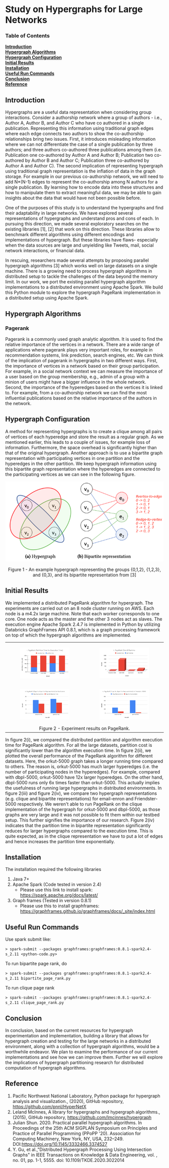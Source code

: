 # Study on Hypergraphs for Large Networks

### Table of Contents
**[Introduction](#introduction)**<br>
**[Hypergraph Algorithms](#hypergraph-algorithms)**<br>
**[Hypergraph Configuration](#hypergraph-configuration)**<br>
**[Initial Results](#initial-results)**<br>
**[Installation](#installation)**<br>
**[Useful Run Commands](#useful-run-commands)**<br>
**[Conclusion](#conclusion)**<br>
**[Reference](#reference)**<br>

## Introduction

Hypergraphs are a useful data representation when considering group interactions. Consider a authorship network where a group of authors - i.e., Author A, Author B, and Author C who have co authored in a single publication. Representing this information using traditional graph edges where each edge connects two authors to show the co-authorship relationships bring two issues. First, it introduces misleading information where we can not differentiate the case of a single publication by three authors; and three authors co-authored three publications among them (i.e. Publication one co-authored by Author A and Author B; Publication two co-authored by Author B and Author C; Publication three co-authored by Author A and Author C). The second implication of representing hypergraph using traditional graph representation is the inflation of data in the graph storage. For example in our previous co-authorship network, we will need to add N*(N-1) edges to represent the co-authorship among N authors for a single publication. By learning how to encode data into these structures and how to manipulate them to extract meaningful data, we may be able to gain insights about the data that would have not been possible before.

One of the purposes of this study is to understand the hypergraphs and find their adaptability in large networks. We have explored several representations of hypergraphs and understand pros and cons of each. In pursuing this direction, we made several exploratory searches on the existing libraries [1], [2] that work on this direction. These libraries allow to benchmark different algorithms using different encodings and implementations of hypergraph. But these libraries have  flaws- especially when the data sources are large and unyielding like Tweets, mail, social network interactions, or financial data.

In rescuing, researchers made several attempts by proposing parallel hypergraph algorithms [3] which works well on large datasets on a single machine. There is a growing need to process hypergraph algorithms in distributed setup to tackle the challenges of the data beyond the memory limit. In our work, we port the existing parallel hypergraph algorithm implementations to a distributed environment using Apache Spark. We build this Python module to explore the hypergraph PageRank implementation in a distributed setup using Apache Spark.

## Hypergraph Algorithms
### Pagerank
Pagerank is a commonly used graph analytic algorithm. It is used to find the relative importance of the vertices in a network. There are a wide range of applications where pagerank plays very important roles, for example in recommendation systems, link prediction, search engines, etc. We can think of the implication of pagerank in hypergraphs in two different ways. First, the importance of vertices in a network based on their group participation. For example, in a social network context we can measure the importance of a user based on the group membership, e.g., admin of a group with a minion of users might have a bigger influence in the whole network. Second, the importance of the hyperedges based on the vertices it is linked to. For example, from a co-authorship network we can find the most influential publications based on the relative importance of the authors in the network.

## Hypergraph Configuration

A method for representing hypergraphs is to create a clique among all pairs of vertices of each hyperedge and store the result as a regular graph. As we mentioned earlier, this leads to a couple of issues, for example loss of information. Furthermore, the space overhead is significantly higher than that of the original hypergraph. Another approach is to use a bipartite graph representation with participating vertices in one partition and the hyperedges in the other partition. We keep hypergraph information using this bipartite graph representation where the hyperedges are connected to the participating vertices as we can see in the following figure.

<p align="center">
  <img src="https://github.com/biqar/hypergraph-study/blob/main/resources/example_hypergraph.png" />
  <p align="center">Figure 1 - An example hypergraph representing the groups {0,1,2}, {1,2,3}, and {0,3}, and its bipartite representation from [3]<p align="center">
</p>

## Initial Results

We implemented a distributed PageRank algorithm for hypergraph. The experiments are carried out on an 8 node cluster running on AWS. Each node is a m4.2x large machine. Note that each worker corresponds to one core. One node acts as the master and the other 3 nodes act as slaves. The execution engine Apache Spark 2.4.7 is implemented in Python by utilizing Databricks GraphFrames API 0.8.1, which is a graph processing framework on top of which the hypergraph algorithms are implemented.

<table>
  <tr>
    <td>
       <figure>
        <img align="middle" src="https://github.com/biqar/hypergraph-study/blob/main/resources/evaluation_1.png" alt="evaluation_1"/>
        </figure>
    </td>
    <td>
      <figure>
        <img align="middle" src="https://github.com/biqar/hypergraph-study/blob/main/resources/evaluation_2.png" alt="evaluation_2"/>
      </figure>
    </td>
  </tr>
  <tr>
    <td>
       <figure>
        <img align="middle" src="https://github.com/biqar/hypergraph-study/blob/main/resources/evaluation_3.png" alt="evaluation_3"/>
        </figure>
    </td>
    <td>
      <figure>
        <img align="middle" src="https://github.com/biqar/hypergraph-study/blob/main/resources/evaluation_4.png" alt="evaluation_4"/>
      </figure>
    </td>
  </tr>
  <tr>
    <td colspan="2" align="middle">Figure 2 - Experiment results on PageRank.</td>
  </tr>
</table>

In figure 2(i), we compared the distributed partition and algorithm execution time for PageRank algorithm. For all the large datasets, partition cost is significantly lower than the algorithm execution time. In figure 2(ii), we plotted the overall performance of the PageRank algorithm for different datasets. Here, the orkut-5000 graph takes a longer running time compared to others. The reason is, orkut-5000 has much larger hyperedges (i.e. the number of participating nodes in the hyperedges). For example, compared with dbpl-5000, orkut-5000 have 12x larger hyperedges. On the other hand, dbpl-5000 runs only 6x times faster than orkut-5000. This actually implies the usefulness of running large hypergraphs in distributed environments. In figure 2(iii) and figure 2(iv), we compare two hypergraph representations (e.g. clique and bipartite representations) for email-enron and Friendster-5000 respectively. We weren't able to run PageRank on the clique implementation of the hypergraph for orkut-5000 and dbpl-5000, as those graphs are very large and it was not possible to fit them within our testbed setup. This further signifies the importance of our research. Figure 2(iv) indicates that the partition time in bipartite representation significantly reduces for larger hypergraphs compared to the execution time. This is quite expected, as in the clique representation we have to put a lot of edges and hence increases the partition time exponentially.


## Installation
The installation required the following libraries
1) Java 7+
2) Apache Spark (Code tested in version 2.4)
    * Please use this link to install spark: https://spark.apache.org/docs/latest/
3) Graph frames (Tested in version 0.8.1)
    * Please use this to install graphframes: https://graphframes.github.io/graphframes/docs/_site/index.html

## Useful Run Commands
Use spark submit like:
```
> spark-submit --packages graphframes:graphframes:0.8.1-spark2.4-s_2.11 <python-code.py>
```

To run bipartite page rank, do 
```
> spark-submit --packages graphframes:graphframes:0.8.1-spark2.4-s_2.11 bipartite_page_rank.py
```

To run clique page rank
```
> spark-submit --packages graphframes:graphframes:0.8.1-spark2.4-s_2.11 clique_page_rank.py
```

## Conclusion
In conclusion, based on the current resources for hypergraph experimentation and implementation, building a library that allows for hypergraph creation and testing for the large networks in a distributed environment, along with a collection of hypergraph algorithms, would be a worthwhile endeavor. We plan to examine the performance of our current implementations and see how we can improve them. Further we will explore the implications of hypergraph partitioning research for distributed computation of hypergraph algorithms.

## Reference
1. Pacific Northwest National Laboratory, Python package for hypergraph analysis and visualization., (2020), GitHub repository, https://github.com/pnnl/HyperNetX
2. Leland McInnes, A library for hypergraphs and hypergraph algorithms., (2015), GitHub repository, https://github.com/lmcinnes/hypergraph
3. Julian Shun. 2020. Practical parallel hypergraph algorithms. In Proceedings of the 25th ACM SIGPLAN Symposium on Principles and Practice of Parallel Programming (PPoPP '20). Association for Computing Machinery, New York, NY, USA, 232–249. DOI:https://doi.org/10.1145/3332466.3374527
4. Y. Gu, et al.,"Distributed Hypergraph Processing Using Intersection Graphs" in IEEE Transactions on Knowledge & Data Engineering, vol. , no. 01, pp. 1-1, 5555. doi: 10.1109/TKDE.2020.3022014
